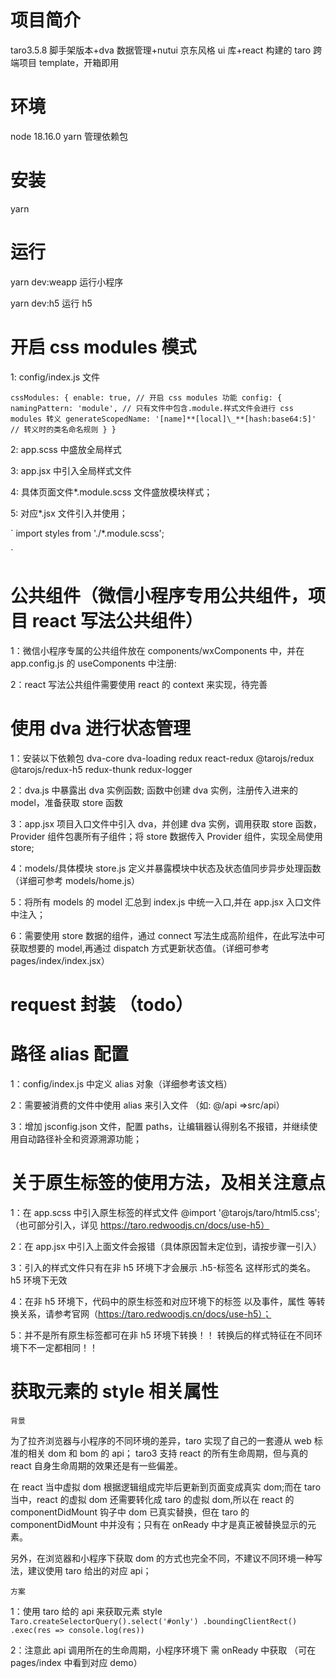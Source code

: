 # 项目简介

taro3.5.8 脚手架版本+dva 数据管理+nutui 京东风格 ui 库+react 构建的 taro 跨端项目 template，开箱即用

# 环境

node 18.16.0 yarn 管理依赖包

# 安装

yarn

# 运行

yarn dev:weapp 运行小程序

yarn dev:h5 运行 h5

# 开启 css modules 模式

1: config/index.js 文件

`cssModules: {
    enable: true, // 开启 css modules 功能
    config: {
    namingPattern: 'module', // 只有文件中包含.module.样式文件会进行 css modules 转义
    generateScopedName: '[name]**[local]\_**[hash:base64:5]' // 转义时的类名命名规则
    }
}`

2: app.scss 中盛放全局样式

3: app.jsx 中引入全局样式文件

4: 具体页面文件\*.module.scss 文件盛放模块样式；

5: 对应\*.jsx 文件引入并使用；

`
import styles from './\*.module.scss';

<div className={styles.btn}></div>
`

# 公共组件（微信小程序专用公共组件，项目 react 写法公共组件）

1：微信小程序专属的公共组件放在 components/wxComponents 中，并在 app.config.js 的 useComponents 中注册:

2：react 写法公共组件需要使用 react 的 context 来实现，待完善

# 使用 dva 进行状态管理

1：安装以下依赖包
dva-core dva-loading redux react-redux @tarojs/redux @tarojs/redux-h5 redux-thunk redux-logger

2：dva.js 中暴露出 dva 实例函数; 函数中创建 dva 实例，注册传入进来的 model，准备获取 store 函数

3：app.jsx 项目入口文件中引入 dva，并创建 dva 实例，调用获取 store 函数，Provider 组件包裹所有子组件；将 store 数据传入 Provider 组件，实现全局使用 store;

4：models/具体模块 store.js 定义并暴露模块中状态及状态值同步异步处理函数（详细可参考 models/home.js）

5：将所有 models 的 model 汇总到 index.js 中统一入口,并在 app.jsx 入口文件中注入；

6：需要使用 store 数据的组件，通过 connect 写法生成高阶组件，在此写法中可获取想要的 model,再通过 dispatch 方式更新状态值。（详细可参考 pages/index/index.jsx）

# request 封装 （todo）

# 路径 alias 配置

1：config/index.js 中定义 alias 对象（详细参考该文档）

2：需要被消费的文件中使用 alias 来引入文件 （如: @/api =>src/api）

3：增加 jsconfig.json 文件，配置 paths，让编辑器认得别名不报错，并继续使用自动路径补全和资源溯源功能；

# 关于原生标签的使用方法，及相关注意点

1：在 app.scss 中引入原生标签的样式文件 @import '@tarojs/taro/html5.css';（也可部分引入，详见 https://taro.redwoodjs.cn/docs/use-h5）

2：在 app.jsx 中引入上面文件会报错（具体原因暂未定位到，请按步骤一引入）

3：引入的样式文件只有在非 h5 环境下才会展示 .h5-标签名 这样形式的类名。h5 环境下无效

4：在非 h5 环境下，代码中的原生标签和对应环境下的标签 以及事件，属性 等转换关系，请参考官网（https://taro.redwoodjs.cn/docs/use-h5）；

5：并不是所有原生标签都可在非 h5 环境下转换！！ 转换后的样式特征在不同环境下不一定都相同！！

# 获取元素的 style 相关属性

    背景

为了拉齐浏览器与小程序的不同环境的差异，taro 实现了自己的一套遵从 web 标准的相关 dom 和 bom 的 api；
taro3 支持 react 的所有生命周期，但与真的 react 自身生命周期的效果还是有一些偏差。

在 react 当中虚拟 dom 根据逻辑组成完毕后更新到页面变成真实 dom;而在 taro 当中，react 的虚拟 dom 还需要转化成 taro 的虚拟 dom,所以在 react 的 componentDidMount 钩子中 dom 已真实替换，但在 taro 的 componentDidMount 中并没有；只有在 onReady 中才是真正被替换显示的元素。

另外，在浏览器和小程序下获取 dom 的方式也完全不同，不建议不同环境一种写法，建议使用 taro 给出的对应 api；

    方案

1：使用 taro 给的 api 来获取元素 style
`Taro.createSelectorQuery().select('#only')
      .boundingClientRect()
      .exec(res => console.log(res))`

2：注意此 api 调用所在的生命周期，小程序环境下 需 onReady 中获取 （可在 pages/index 中看到对应 demo）
